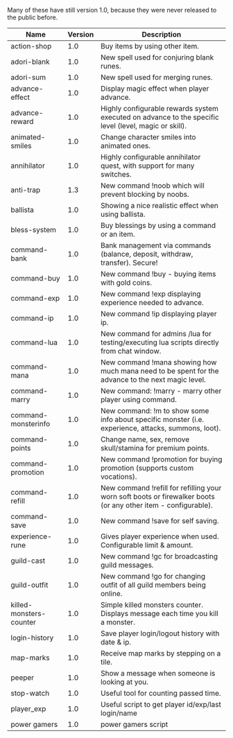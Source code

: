 Many of these have still version 1.0, because they were never released to the public before.

| Name | Version | Description |
| --- | --- | --- |
| action-shop | 1.0 | Buy items by using other item.|
| adori-blank | 1.0 | New spell used for conjuring blank runes.|
| adori-sum | 1.0 | New spell used for merging runes.|
| advance-effect | 1.0 | Display magic effect when player advance.|
| advance-reward | 1.0 | Highly configurable rewards system executed on advance to the specific level (level, magic or skill).|
| animated-smiles | 1.0 | Change character smiles into animated ones.|
| annihilator | 1.0 | Highly configurable annihilator quest, with support for many switches.|
| anti-trap | 1.3 | New command !noob which will prevent blocking by noobs.|
| ballista | 1.0 | Showing a nice realistic effect when using ballista.|
| bless-system | 1.0 | Buy blessings by using a command or an item.|
| command-bank | 1.0 | Bank management via commands (balance, deposit, withdraw, transfer). Secure!|
| command-buy | 1.0 | New command !buy - buying items with gold coins.|
| command-exp | 1.0 | New command !exp displaying experience needed to advance.|
| command-ip | 1.0 | New command !ip displaying player ip.|
| command-lua | 1.0 | New command for admins /lua for testing/executing lua scripts directly from chat window.|
| command-mana | 1.0 | New command !mana showing how much mana need to be spent for the advance to the next magic level.|
| command-marry | 1.0 | New command: !marry - marry other player using command.|
| command-monsterinfo | 1.0 | New command: !m to show some info about specific monster (i.e. experience, attacks, summons, loot).|
| command-points | 1.0 | Change name, sex, remove skull/stamina for premium points.|
| command-promotion | 1.0 | New command !promotion for buying promotion (supports custom vocations).|
| command-refill | 1.0 | New command !refill for refilling your worn soft boots or firewalker boots (or any other item - configurable).|
| command-save | 1.0 | New command !save for self saving.|
| experience-rune | 1.0 | Gives player experience when used. Configurable limit & amount.|
| guild-cast | 1.0 | New command !gc for broadcasting guild messages.|
| guild-outfit | 1.0 | New command !go for changing outfit of all guild members being online.|
| killed-monsters-counter | 1.0 | Simple killed monsters counter. Displays message each time you kill a monster.|
| login-history | 1.0 | Save player login/logout history with date & ip.|
| map-marks | 1.0 | Receive map marks by stepping on a tile.|
| peeper | 1.0 | Show a message when someone is looking at you.|
| stop-watch | 1.0 | Useful tool for counting passed time.|
| player_exp | 1.0 | Useful script to get player id/exp/last login/name |
| power gamers | 1.0 | power gamers script |
